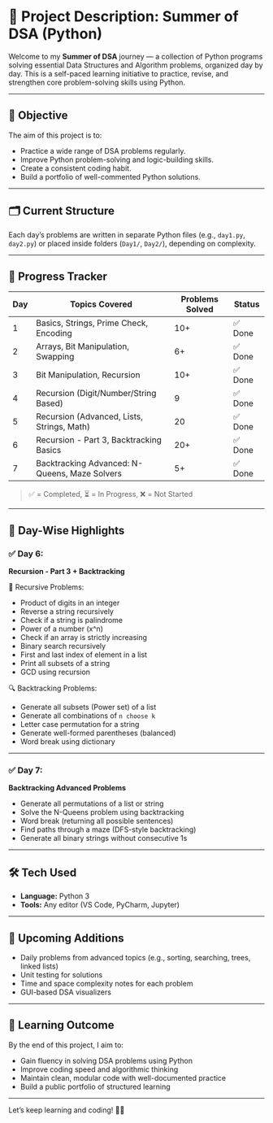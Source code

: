 # 📘 Project Description: Summer of DSA (Python)

Welcome to my **Summer of DSA** journey — a collection of Python programs solving essential Data Structures and Algorithm problems, organized day by day. This is a self-paced learning initiative to practice, revise, and strengthen core problem-solving skills using Python.

---

## 🎯 Objective

The aim of this project is to:

- Practice a wide range of DSA problems regularly.
- Improve Python problem-solving and logic-building skills.
- Create a consistent coding habit.
- Build a portfolio of well-commented Python solutions.

---

## 🗂️ Current Structure

Each day’s problems are written in separate Python files (e.g., `day1.py`, `day2.py`) or placed inside folders (`Day1/`, `Day2/`), depending on complexity.

---

## 🧾 Progress Tracker

| Day | Topics Covered                                 | Problems Solved | Status     |
|-----|------------------------------------------------|------------------|------------|
| 1   | Basics, Strings, Prime Check, Encoding         | 10+              | ✅ Done     |
| 2   | Arrays, Bit Manipulation, Swapping             | 6+               | ✅ Done     |
| 3   | Bit Manipulation, Recursion                    | 10+              | ✅ Done     |
| 4   | Recursion (Digit/Number/String Based)          | 9                | ✅ Done     |
| 5   | Recursion (Advanced, Lists, Strings, Math)     | 20               | ✅ Done     |
| 6   | Recursion - Part 3, Backtracking Basics        | 20+              | ✅ Done     |
| 7   | Backtracking Advanced: N-Queens, Maze Solvers  | 5+               | ✅ Done     |

> ✅ = Completed, ⏳ = In Progress, ❌ = Not Started

---

## 📅 Day-Wise Highlights

### ✅ Day 6:  
**Recursion - Part 3 + Backtracking**

🔁 Recursive Problems:
- Product of digits in an integer
- Reverse a string recursively
- Check if a string is palindrome
- Power of a number (x^n)
- Check if an array is strictly increasing
- Binary search recursively
- First and last index of element in a list
- Print all subsets of a string
- GCD using recursion

🔍 Backtracking Problems:
- Generate all subsets (Power set) of a list
- Generate all combinations of `n choose k`
- Letter case permutation for a string
- Generate well-formed parentheses (balanced)
- Word break using dictionary

---

### ✅ Day 7:
**Backtracking Advanced Problems**

- Generate all permutations of a list or string
- Solve the N-Queens problem using backtracking
- Word break (returning all possible sentences)
- Find paths through a maze (DFS-style backtracking)
- Generate all binary strings without consecutive 1s

---

## 🛠 Tech Used

- **Language:** Python 3
- **Tools:** Any editor (VS Code, PyCharm, Jupyter)

---

## 🔄 Upcoming Additions

- Daily problems from advanced topics (e.g., sorting, searching, trees, linked lists)
- Unit testing for solutions
- Time and space complexity notes for each problem
- GUI-based DSA visualizers

---

## 🧠 Learning Outcome

By the end of this project, I aim to:

- Gain fluency in solving DSA problems using Python
- Improve coding speed and algorithmic thinking
- Maintain clean, modular code with well-documented practice
- Build a public portfolio of structured learning

---

Let’s keep learning and coding! 🌱✨
